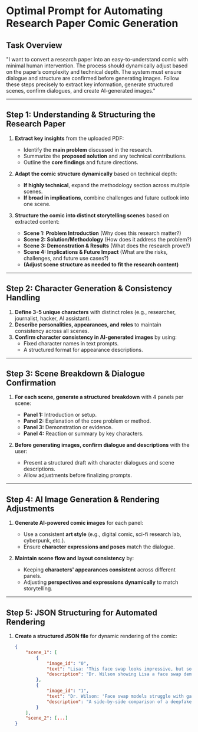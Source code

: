 # **Optimal Prompt for Automating Research Paper Comic Generation**

## **Task Overview**
"I want to convert a research paper into an easy-to-understand comic with minimal human intervention. The process should dynamically adjust based on the paper’s complexity and technical depth. The system must ensure dialogue and structure are confirmed before generating images. Follow these steps precisely to extract key information, generate structured scenes, confirm dialogues, and create AI-generated images."

---

## **Step 1: Understanding & Structuring the Research Paper**
1. **Extract key insights** from the uploaded PDF:
   - Identify the **main problem** discussed in the research.
   - Summarize the **proposed solution** and any technical contributions.
   - Outline the **core findings** and future directions.

2. **Adapt the comic structure dynamically** based on technical depth:
   - **If highly technical**, expand the methodology section across multiple scenes.
   - **If broad in implications**, combine challenges and future outlook into one scene.

3. **Structure the comic into distinct storytelling scenes** based on extracted content:
   - **Scene 1: Problem Introduction** (Why does this research matter?)
   - **Scene 2: Solution/Methodology** (How does it address the problem?)
   - **Scene 3: Demonstration & Results** (What does the research prove?)
   - **Scene 4: Implications & Future Impact** (What are the risks, challenges, and future use cases?)
   - **(Adjust scene structure as needed to fit the research content)**

---

## **Step 2: Character Generation & Consistency Handling**
1. **Define 3-5 unique characters** with distinct roles (e.g., researcher, journalist, hacker, AI assistant).
2. **Describe personalities, appearances, and roles** to maintain consistency across all scenes.
3. **Confirm character consistency in AI-generated images** by using:
   - Fixed character names in text prompts.
   - A structured format for appearance descriptions.

---

## **Step 3: Scene Breakdown & Dialogue Confirmation**
1. **For each scene, generate a structured breakdown** with 4 panels per scene:
   - **Panel 1:** Introduction or setup.
   - **Panel 2:** Explanation of the core problem or method.
   - **Panel 3:** Demonstration or evidence.
   - **Panel 4:** Reaction or summary by key characters.

2. **Before generating images, confirm dialogue and descriptions** with the user:
   - Present a structured draft with character dialogues and scene descriptions.
   - Allow adjustments before finalizing prompts.

---

## **Step 4: AI Image Generation & Rendering Adjustments**
1. **Generate AI-powered comic images** for each panel:
   - Use a consistent **art style** (e.g., digital comic, sci-fi research lab, cyberpunk, etc.).
   - Ensure **character expressions and poses** match the dialogue.

2. **Maintain scene flow and layout consistency** by:
   - Keeping **characters' appearances consistent** across different panels.
   - Adjusting **perspectives and expressions dynamically** to match storytelling.

---

## **Step 5: JSON Structuring for Automated Rendering**
1. **Create a structured JSON file** for dynamic rendering of the comic:

   ```json
   {
       "scene_1": [
           {
               "image_id": "0",
               "text": "Lisa: 'This face swap looks impressive, but something feels… off.'",
               "description": "Dr. Wilson showing Lisa a face swap demo in a high-tech lab."
           },
           {
               "image_id": "1",
               "text": "Dr. Wilson: 'Face swap models struggle with gaze misalignment!'",
               "description": "A side-by-side comparison of a deepfake with incorrect vs. correct gaze alignment."
           }
       ],
       "scene_2": [...]
   }
